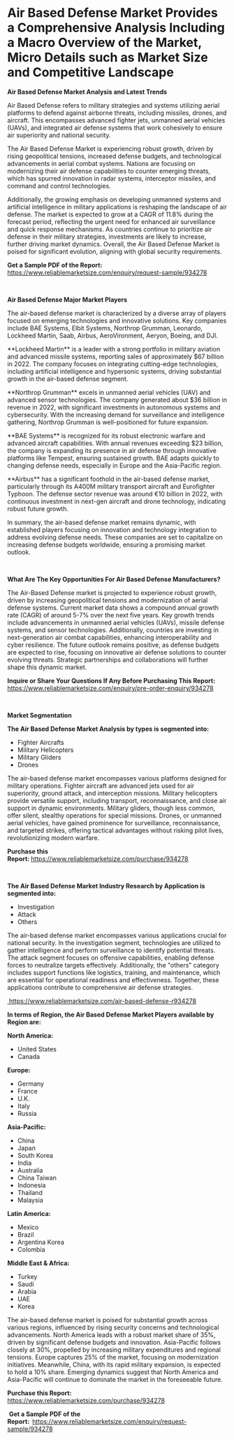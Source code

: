 <p><h1>Air Based Defense Market Provides a Comprehensive Analysis Including a Macro Overview of the Market, Micro Details such as Market Size and Competitive Landscape</h1></p><p><strong>Air Based Defense Market Analysis and Latest Trends</strong></p>
<p><p>Air Based Defense refers to military strategies and systems utilizing aerial platforms to defend against airborne threats, including missiles, drones, and aircraft. This encompasses advanced fighter jets, unmanned aerial vehicles (UAVs), and integrated air defense systems that work cohesively to ensure air superiority and national security.</p><p>The Air Based Defense Market is experiencing robust growth, driven by rising geopolitical tensions, increased defense budgets, and technological advancements in aerial combat systems. Nations are focusing on modernizing their air defense capabilities to counter emerging threats, which has spurred innovation in radar systems, interceptor missiles, and command and control technologies. </p><p>Additionally, the growing emphasis on developing unmanned systems and artificial intelligence in military applications is reshaping the landscape of air defense. The market is expected to grow at a CAGR of 11.8% during the forecast period, reflecting the urgent need for enhanced air surveillance and quick response mechanisms. As countries continue to prioritize air defense in their military strategies, investments are likely to increase, further driving market dynamics. Overall, the Air Based Defense Market is poised for significant evolution, aligning with global security requirements.</p></p>
<p><strong>Get a Sample PDF of the Report:&nbsp;</strong> <a href="https://www.reliablemarketsize.com/enquiry/request-sample/934278?utm_campaign=3214&utm_medium=2&utm_source=Github&utm_content=ia&utm_term=18042025&utm_id=air-based-defense">https://www.reliablemarketsize.com/enquiry/request-sample/934278</a></p>
<p>&nbsp;</p>
<p><strong>Air Based Defense Major Market Players</strong></p>
<p><p>The air-based defense market is characterized by a diverse array of players focused on emerging technologies and innovative solutions. Key companies include BAE Systems, Elbit Systems, Northrop Grumman, Leonardo, Lockheed Martin, Saab, Airbus, AeroVironment, Aeryon, Boeing, and DJI.</p><p>**Lockheed Martin** is a leader with a strong portfolio in military aviation and advanced missile systems, reporting sales of approximately $67 billion in 2022. The company focuses on integrating cutting-edge technologies, including artificial intelligence and hypersonic systems, driving substantial growth in the air-based defense segment.</p><p>**Northrop Grumman** excels in unmanned aerial vehicles (UAV) and advanced sensor technologies. The company generated about $36 billion in revenue in 2022, with significant investments in autonomous systems and cybersecurity. With the increasing demand for surveillance and intelligence gathering, Northrop Grumman is well-positioned for future expansion.</p><p>**BAE Systems** is recognized for its robust electronic warfare and advanced aircraft capabilities. With annual revenues exceeding $23 billion, the company is expanding its presence in air defense through innovative platforms like Tempest, ensuring sustained growth. BAE adapts quickly to changing defense needs, especially in Europe and the Asia-Pacific region.</p><p>**Airbus** has a significant foothold in the air-based defense market, particularly through its A400M military transport aircraft and Eurofighter Typhoon. The defense sector revenue was around €10 billion in 2022, with continuous investment in next-gen aircraft and drone technology, indicating robust future growth.</p><p>In summary, the air-based defense market remains dynamic, with established players focusing on innovation and technology integration to address evolving defense needs. These companies are set to capitalize on increasing defense budgets worldwide, ensuring a promising market outlook.</p></p>
<p>&nbsp;</p>
<p><strong>What Are The Key Opportunities For Air Based Defense Manufacturers?</strong></p>
<p><p>The Air-Based Defense market is projected to experience robust growth, driven by increasing geopolitical tensions and modernization of aerial defense systems. Current market data shows a compound annual growth rate (CAGR) of around 5-7% over the next five years. Key growth trends include advancements in unmanned aerial vehicles (UAVs), missile defense systems, and sensor technologies. Additionally, countries are investing in next-generation air combat capabilities, enhancing interoperability and cyber resilience. The future outlook remains positive, as defense budgets are expected to rise, focusing on innovative air defense solutions to counter evolving threats. Strategic partnerships and collaborations will further shape this dynamic market.</p></p>
<p><strong>Inquire or Share Your Questions If Any Before Purchasing This Report:</strong> <a href="https://www.reliablemarketsize.com/enquiry/pre-order-enquiry/934278?utm_campaign=3214&utm_medium=2&utm_source=Github&utm_content=ia&utm_term=18042025&utm_id=air-based-defense">https://www.reliablemarketsize.com/enquiry/pre-order-enquiry/934278</a></p>
<p>&nbsp;</p>
<p><strong>Market Segmentation</strong></p>
<p><strong>The Air Based Defense Market Analysis by types is segmented into:</strong></p>
<p><ul><li>Fighter Aircrafts</li><li>Military Helicopters</li><li>Military Gliders</li><li>Drones</li></ul></p>
<p><p>The air-based defense market encompasses various platforms designed for military operations. Fighter aircraft are advanced jets used for air superiority, ground attack, and interception missions. Military helicopters provide versatile support, including transport, reconnaissance, and close air support in dynamic environments. Military gliders, though less common, offer silent, stealthy operations for special missions. Drones, or unmanned aerial vehicles, have gained prominence for surveillance, reconnaissance, and targeted strikes, offering tactical advantages without risking pilot lives, revolutionizing modern warfare.</p></p>
<p><strong>Purchase this Report:&nbsp;</strong><a href="https://www.reliablemarketsize.com/purchase/934278?utm_campaign=3214&utm_medium=2&utm_source=Github&utm_content=ia&utm_term=18042025&utm_id=air-based-defense">https://www.reliablemarketsize.com/purchase/934278</a></p>
<p>&nbsp;</p>
<p><strong>The Air Based Defense Market Industry Research by Application is segmented into:</strong></p>
<p><ul><li>Investigation</li><li>Attack</li><li>Others</li></ul></p>
<p><p>The air-based defense market encompasses various applications crucial for national security. In the investigation segment, technologies are utilized to gather intelligence and perform surveillance to identify potential threats. The attack segment focuses on offensive capabilities, enabling defense forces to neutralize targets effectively. Additionally, the "others" category includes support functions like logistics, training, and maintenance, which are essential for operational readiness and effectiveness. Together, these applications contribute to comprehensive air defense strategies.</p></p>
<p><a href="https://www.reliablemarketsize.com/air-based-defense-r934278?utm_campaign=3214&utm_medium=2&utm_source=Github&utm_content=ia&utm_term=18042025&utm_id=air-based-defense">&nbsp;https://www.reliablemarketsize.com/air-based-defense-r934278</a></p>
<p><strong>In terms of Region, the Air Based Defense Market Players available by Region are:</strong></p>
<p>
    <p> <strong> North America: </strong>
        <ul>
            <li>United States</li>
            <li>Canada</li>
        </ul>
        </p> 
    <p> <strong> Europe: </strong>
        <ul>
            <li>Germany</li>
            <li>France</li>
            <li>U.K.</li>
            <li>Italy</li>
            <li>Russia</li>
        </ul>
        </p> 
    <p> <strong> Asia-Pacific: </strong>
        <ul>
            <li>China</li>
            <li>Japan</li>
            <li>South Korea</li>
            <li>India</li>
            <li>Australia</li>
            <li>China Taiwan</li>
            <li>Indonesia</li>
            <li>Thailand</li>
            <li>Malaysia</li>
        </ul>
        </p> 
    <p> <strong> Latin America: </strong>
        <ul>
            <li>Mexico</li>
            <li>Brazil</li>
            <li>Argentina Korea</li>
            <li>Colombia</li>
        </ul>
        </p> 
    <p> <strong> Middle East & Africa: </strong>
        <ul>
            <li>Turkey</li>
            <li>Saudi</li>
            <li>Arabia</li>
            <li>UAE</li>
            <li>Korea</li>
        </ul>
    </p>
    </p>
<p><p>The air-based defense market is poised for substantial growth across various regions, influenced by rising security concerns and technological advancements. North America leads with a robust market share of 35%, driven by significant defense budgets and innovation. Asia-Pacific follows closely at 30%, propelled by increasing military expenditures and regional tensions. Europe captures 25% of the market, focusing on modernization initiatives. Meanwhile, China, with its rapid military expansion, is expected to hold a 10% share. Emerging dynamics suggest that North America and Asia-Pacific will continue to dominate the market in the foreseeable future.</p></p>
<p><strong>Purchase this Report: </strong><a href="https://www.reliablemarketsize.com/purchase/934278?utm_campaign=3214&utm_medium=2&utm_source=Github&utm_content=ia&utm_term=18042025&utm_id=air-based-defense">https://www.reliablemarketsize.com/purchase/934278</a></p>
<p>&nbsp;<strong>Get a Sample PDF of the Report:&nbsp;&nbsp;</strong><a href="https://www.reliablemarketsize.com/enquiry/request-sample/934278?utm_campaign=3214&utm_medium=2&utm_source=Github&utm_content=ia&utm_term=18042025&utm_id=air-based-defense">https://www.reliablemarketsize.com/enquiry/request-sample/934278</a></p>
<p><strong></strong></p>
<p><p></p><p></p><p></p></p>